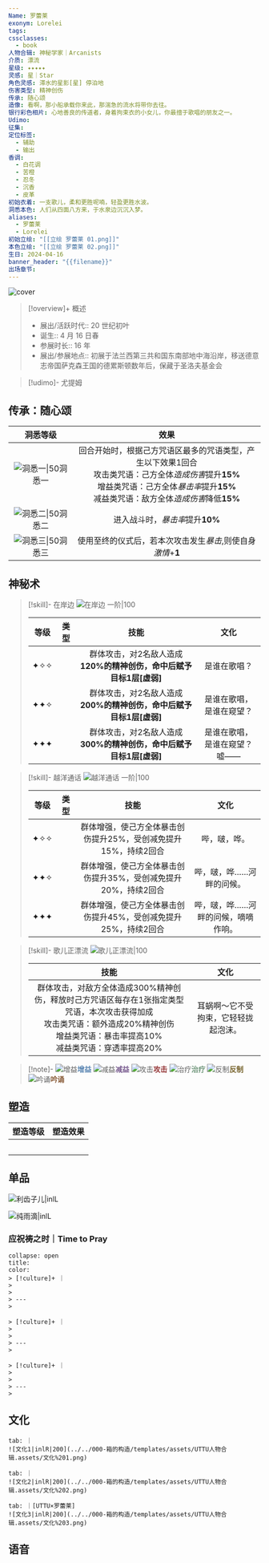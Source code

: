 ```yaml
---
Name: 罗蕾莱
exonym: Lorelei
tags: 
cssclasses:
  - book
人物合辑: 神秘学家｜Arcanists
介质: 漂流
星级: ✦✦✦✦✦
灵感: 星｜Star
角色灵感: 滞水的星影[星] 停泊地
伤害类型: 精神创伤
传承: 随心颂
造像: 看啊，那小船承载你来此，那湍急的流水将带你去往。
银行彩色相片: 心地善良的传道者，身着拘束衣的小女儿，你最擅于歌唱的朋友之一。
Udimo: 
征集: 
定位标签:
  - 辅助
  - 输出
香调:
  - 白花调
  - 苦橙
  - 忍冬
  - 沉香
  - 皮革
初始衣着: 一支歌儿，柔和更胜呢喃，轻盈更胜水波。
洞悉本色: 人们从四面八方来，于水泉边沉沉入梦。
aliases:
  - 罗蕾莱
  - Lorelei
初始立绘: "[[立绘 罗蕾莱 01.png]]"
本色立绘: "[[立绘 罗蕾莱 02.png]]"
生日: 2024-04-16
banner_header: "{{filename}}"
出场章节:
---
```

![cover](assets/罗蕾莱｜Lorelei.assets/立绘%20罗蕾莱%2002.png)

> [!overview]+ 概述
> - 展出/活跃时代:: 20 世纪初叶
> - 诞生:: 4 月 16 日春
> - 参展时长:: 16 年
> - 展出/参展地点:: 初展于法兰西第三共和国东南部地中海沿岸，移送德意志帝国萨克森王国的德累斯顿数年后，保藏于圣洛夫基金会

> [!udimo]- 尤提姆
> 
> 

## 传承：随心颂

|                           洞悉等级                           |                             效果                             |
| :----------------------------------------------------------: | :----------------------------------------------------------: |
| ![洞悉一\|50](../../000-箱的构造/templates/assets/UTTU人物合辑.assets/图标%20洞悉Ⅰ.png)洞悉一 | 回合开始时，根据己方咒语区最多的咒语类型，产生以下效果1回合<br />攻击类咒语：己方全体*造成伤害*提升**15%**<br />增益类咒语：己方全体*暴击率*提升**15%**<br />减益类咒语：敌方全体*造成伤害*降低**15%** |
| ![洞悉二\|50](../../000-箱的构造/templates/assets/UTTU人物合辑.assets/图标%20洞悉Ⅱ.png)洞悉二 |               进入战斗时，*暴击率*提升**10%**                |
| ![洞悉三\|50](../../000-箱的构造/templates/assets/UTTU人物合辑.assets/图标%20洞悉Ⅲ.png)洞悉三 | 使用至终的仪式后，若本次攻击发生*暴击*,则使自身*激情*+**1**  |

## 神秘术

> [!skill]- 在岸边
> ![在岸边 一阶|100](assets/罗蕾莱｜Lorelei.assets/神秘术%20在岸边1.png)
> 
> | 等级 | 类型 |                             技能                             |             文化             |
> | :--: | :--: | :----------------------------------------------------------: | :--------------------------: |
> | ✦✧✧  |      | 群体攻击，对2名敌人造成**120%**的精神创伤，命中后赋予目标1层**[虚弱]** |         是谁在歌唱？         |
> | ✦✦✧  |      | 群体攻击，对2名敌人造成**200%**的精神创伤，命中后赋予目标1层**[虚弱]** |   是谁在歌唱，是谁在窥望？   |
> | ✦✦✦  |      | 群体攻击，对2名敌人造成**300%**的精神创伤，命中后赋予目标1层**[虚弱]** | 是谁在歌唱，是谁在窥望？嘘—— |
> 

> [!skill]- 越洋通话
> ![越洋通话 一阶|100](assets/罗蕾莱｜Lorelei.assets/神秘术%20越洋通话1.png)
> 
> | 等级 | 类型 |                             技能                             |                文化                |
> | :--: | :--: | :----------------------------------------------------------: | :--------------------------------: |
> | ✦✧✧  |      | 群体增强，使己方全体暴击创伤提升25%，受创减免提升15%，持续2回合 |            哔，啵，哗。            |
> | ✦✦✧  |      | 群体增强，使己方全体暴击创伤提升35%，受创减免提升20%，持续2回合 |      哔，啵，哗……河畔的问候。      |
> | ✦✦✦  |      | 群体增强，使己方全体暴击创伤提升45%，受创减免提升25%，持续2回合 | 哔，啵，哗……河畔的问候，嘀嘀作响。 |
> 

> [!skill]- 歌儿正漂流
> ![歌儿正漂流|100](assets/罗蕾莱｜Lorelei.assets/至终的仪式%20歌儿正漂流.png)
> 
> |                             技能                             |                 文化                 |
> | :----------------------------------------------------------: | :----------------------------------: |
> | 群体攻击，对敌方全体造成300%精神创伤，释放时己方咒语区每存在1张指定类型咒语，本次攻击获得加成<br />攻击类咒语：额外造成20%精神创伤<br />增益类咒语：暴击率提高10%<br />减益类咒语：穿透率提高20% | 耳蜗啊～它不受拘束，它轻轻拢起泡沫。 |
> 



> [!note]- 
> ![增益](../../000-箱的构造/templates/assets/UTTU人物合辑.assets/Buff.png)<b><font color="#5c87b3">增益</font></b>
> ![减益](../../000-箱的构造/templates/assets/UTTU人物合辑.assets/Debuff.png)<b><font color="#7B5E91">减益</font></b>
> ![攻击](../../000-箱的构造/templates/assets/UTTU人物合辑.assets/Attack.png)<b><font color="#933334">攻击</font></b>
> ![治疗](../../000-箱的构造/templates/assets/UTTU人物合辑.assets/Health.png)<b><font color="#6F967A">治疗</font></b>
> ![反制](../../000-箱的构造/templates/assets/UTTU人物合辑.assets/Counter.png)<b><font color="#78652F">反制</font></b>
> ![吟诵](../../000-箱的构造/templates/assets/UTTU人物合辑.assets/Channel.png)<b><font color="#895C39">吟诵</font></b>

## 塑造

| 塑造等级 | 塑造效果 |
| :--: | :--: |
|      |      |
|      |      |
|      |      |
|      |      |
|      |      |


## 单品

![利齿子儿|inlL](../../000-箱的构造/templates/assets/UTTU人物合辑.assets/货币%20利齿子儿.png)

![纯雨滴|inlL](../../000-箱的构造/templates/assets/UTTU人物合辑.assets/货币%20纯雨滴.png)

### 应祝祷之时｜Time to Pray

````ad-flex
collapse: open
title: 
color: 
> [!culture]+ ｜
> 
> 
> ---
> 

> [!culture]+ ｜
> 
> 
> ---
> 

> [!culture]+ ｜
> 
> 
> ---
> 
````

## 文化

````tabs
tab: ｜
![文化1|inlR|200](../../000-箱的构造/templates/assets/UTTU人物合辑.assets/文化%201.png)

tab: ｜
![文化2|inlR|200](../../000-箱的构造/templates/assets/UTTU人物合辑.assets/文化%202.png)

tab: ｜[UTTU×罗蕾莱]
![文化3|inlR|200](../../000-箱的构造/templates/assets/UTTU人物合辑.assets/文化%203.png)

````

## 语音

